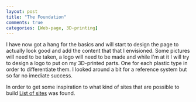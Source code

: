 ```yaml
---
layout: post
title: "The Foundation"
comments: true
categories: [Web-page, 3D-printing]
---
```


I have now got a hang for the basics and will start to design the page to actually look good
and add the content that that I envisioned. Some pictures will need to be taken, a logo will
need to be made and while I'm at it I will try to design a logo to put on my 3D-printed parts.
One for each plastic type in order to differentiate them. I looked around a bit for a reference
system but so far no imediate success.

In order to get some inspiration to what kind of sites that are possible to build 
<a href="https://github.com/jekyll/jekyll/wiki/sites">List of sites</a>
was found.
